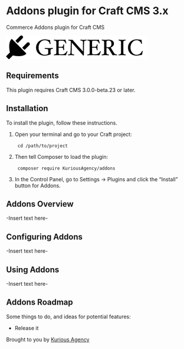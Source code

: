 # Addons plugin for Craft CMS 3.x

Commerce Addons plugin for Craft CMS

![Screenshot](resources/img/plugin-logo.png)

## Requirements

This plugin requires Craft CMS 3.0.0-beta.23 or later.

## Installation

To install the plugin, follow these instructions.

1. Open your terminal and go to your Craft project:

        cd /path/to/project

2. Then tell Composer to load the plugin:

        composer require KuriousAgency/addons

3. In the Control Panel, go to Settings → Plugins and click the “Install” button for Addons.

## Addons Overview

-Insert text here-

## Configuring Addons

-Insert text here-

## Using Addons

-Insert text here-

## Addons Roadmap

Some things to do, and ideas for potential features:

* Release it

Brought to you by [Kurious Agency](https://kurious.agency)
